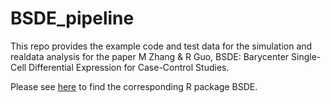 # BSDE_pipeline

This repo provides the example code and test data for the simulation and realdata analysis for the paper M Zhang & R Guo, BSDE: Barycenter Single-Cell Differential Expression for Case-Control Studies.

Please see [here](https://github.com/mqzhanglab/BSDE) to find the corresponding R package BSDE.
